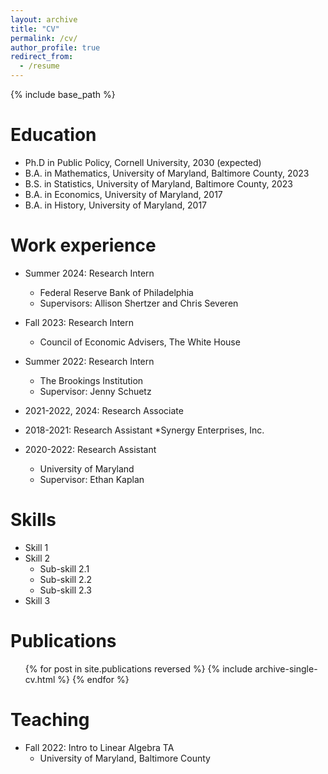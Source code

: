 ```yaml
---
layout: archive
title: "CV"
permalink: /cv/
author_profile: true
redirect_from:
  - /resume
---
```


{% include base_path %}

Education
======
* Ph.D in Public Policy, Cornell University, 2030 (expected)
* B.A. in Mathematics, University of Maryland, Baltimore County, 2023
* B.S. in Statistics, University of Maryland, Baltimore County, 2023
* B.A. in Economics, University of Maryland, 2017
* B.A. in History, University of Maryland, 2017


Work experience
======
* Summer 2024: Research Intern
  * Federal Reserve Bank of Philadelphia
  * Supervisors: Allison Shertzer and Chris Severen

* Fall 2023: Research Intern
  * Council of Economic Advisers, The White House

* Summer 2022: Research Intern
  * The Brookings Institution
  * Supervisor: Jenny Schuetz
    
* 2021-2022, 2024: Research Associate
* 2018-2021: Research Assistant
  *Synergy Enterprises, Inc.

* 2020-2022: Research Assistant
  * University of Maryland
  * Supervisor: Ethan Kaplan
 

Skills
======
* Skill 1
* Skill 2
  * Sub-skill 2.1
  * Sub-skill 2.2
  * Sub-skill 2.3
* Skill 3

Publications
======
  <ul>{% for post in site.publications reversed %}
    {% include archive-single-cv.html %}
  {% endfor %}</ul>
  
Teaching
======
* Fall 2022: Intro to Linear Algebra TA
  * University of Maryland, Baltimore County

